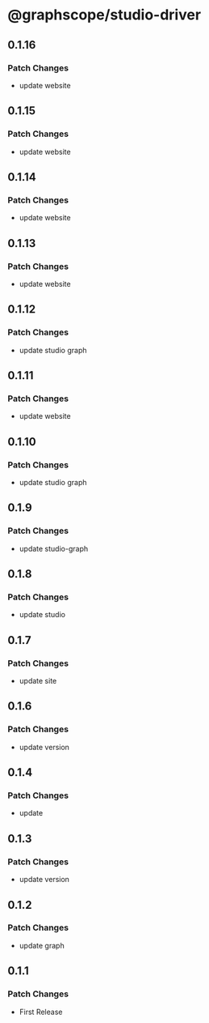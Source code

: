 # @graphscope/studio-driver

## 0.1.16

### Patch Changes

- update website

## 0.1.15

### Patch Changes

- update website

## 0.1.14

### Patch Changes

- update website

## 0.1.13

### Patch Changes

- update website

## 0.1.12

### Patch Changes

- update studio graph

## 0.1.11

### Patch Changes

- update website

## 0.1.10

### Patch Changes

- update studio graph

## 0.1.9

### Patch Changes

- update studio-graph

## 0.1.8

### Patch Changes

- update studio

## 0.1.7

### Patch Changes

- update site

## 0.1.6

### Patch Changes

- update version

## 0.1.4

### Patch Changes

- update

## 0.1.3

### Patch Changes

- update version

## 0.1.2

### Patch Changes

- update graph

## 0.1.1

### Patch Changes

- First Release
